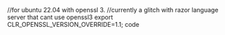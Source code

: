 //for ubuntu 22.04 with openssl 3. 
//currently a glitch with razor language server that cant use openssl3
export CLR_OPENSSL_VERSION_OVERRIDE=1.1; code

<!-- 

    None: 0
    Profiles: 100
    Profiles is the most basic component, only relevant when calling GetProfile. This returns basic information about the profile, which is almost nothing: a list of characterIds, some information about the last time you logged in, and that most sobering statistic: how long you've played.
    VendorReceipts: 101
    Only applicable for GetProfile, this will return information about receipts for refundable vendor items.
    ProfileInventories: 102
    Asking for this will get you the profile-level inventories, such as your Vault buckets (yeah, the Vault is really inventory buckets located on your Profile)
    ProfileCurrencies: 103
    This will get you a summary of items on your Profile that we consider to be "currencies", such as Glimmer. I mean, if there's Glimmer in Destiny 2. I didn't say there was Glimmer.
    ProfileProgression: 104
    This will get you any progression-related information that exists on a Profile-wide level, across all characters.
    PlatformSilver: 105
    This will get you information about the silver that this profile has on every platform on which it plays.

    You may only request this component for the logged in user's Profile, and will not recieve it if you request it for another Profile.
    Characters: 200
    This will get you summary info about each of the characters in the profile.
    CharacterInventories: 201
    This will get you information about any non-equipped items on the character or character(s) in question, if you're allowed to see it. You have to either be authenticated as that user, or that user must allow anonymous viewing of their non-equipped items in Bungie.Net settings to actually get results.
    CharacterProgressions: 202
    This will get you information about the progression (faction, experience, etc... "levels") relevant to each character, if you are the currently authenticated user or the user has elected to allow anonymous viewing of its progression info.
    CharacterRenderData: 203
    This will get you just enough information to be able to render the character in 3D if you have written a 3D rendering library for Destiny Characters, or "borrowed" ours. It's okay, I won't tell anyone if you're using it. I'm no snitch. (actually, we don't care if you use it - go to town)
    CharacterActivities: 204
    This will return info about activities that a user can see and gating on it, if you are the currently authenticated user or the user has elected to allow anonymous viewing of its progression info. Note that the data returned by this can be unfortunately problematic and relatively unreliable in some cases. We'll eventually work on making it more consistently reliable.
    CharacterEquipment: 205
    This will return info about the equipped items on the character(s). Everyone can see this.
    ItemInstances: 300
    This will return basic info about instanced items - whether they can be equipped, their tracked status, and some info commonly needed in many places (current damage type, primary stat value, etc)
    ItemObjectives: 301
    Items can have Objectives (DestinyObjectiveDefinition) bound to them. If they do, this will return info for items that have such bound objectives.
    ItemPerks: 302
    Items can have perks (DestinyPerkDefinition). If they do, this will return info for what perks are active on items.
    ItemRenderData: 303
    If you just want to render the weapon, this is just enough info to do that rendering.
    ItemStats: 304
    Items can have stats, like rate of fire. Asking for this component will return requested item's stats if they have stats.
    ItemSockets: 305
    Items can have sockets, where plugs can be inserted. Asking for this component will return all info relevant to the sockets on items that have them.
    ItemTalentGrids: 306
    Items can have talent grids, though that matters a lot less frequently than it used to. Asking for this component will return all relevant info about activated Nodes and Steps on this talent grid, like the good ol' days.
    ItemCommonData: 307
    Items that *aren't* instanced still have important information you need to know: how much of it you have, the itemHash so you can look up their DestinyInventoryItemDefinition, whether they're locked, etc... Both instanced and non-instanced items will have these properties. You will get this automatically with Inventory components - you only need to pass this when calling GetItem on a specific item.
    ItemPlugStates: 308
    Items that are "Plugs" can be inserted into sockets. This returns statuses about those plugs and why they can/can't be inserted. I hear you giggling, there's nothing funny about inserting plugs. Get your head out of the gutter and pay attention!
    ItemPlugObjectives: 309
    Sometimes, plugs have objectives on them. This data can get really large, so we split it into its own component. Please, don't grab it unless you need it.
    ItemReusablePlugs: 310
    Sometimes, designers create thousands of reusable plugs and suddenly your response sizes are almost 3MB, and something has to give.

    Reusable Plugs were split off as their own component, away from ItemSockets, as a result of the Plug changes in Shadowkeep that made plug data infeasibly large for the most common use cases.

    Request this component if and only if you need to know what plugs *could* be inserted into a socket, and need to know it before "drilling" into the details of an item in your application (for instance, if you're doing some sort of interesting sorting or aggregation based on available plugs.

    When you get this, you will also need to combine it with "Plug Sets" data if you want a full picture of all of the available plugs: this component will only return plugs that have state data that is per-item. See Plug Sets for available plugs that have Character, Profile, or no state-specific restrictions.
    Vendors: 400
    When obtaining vendor information, this will return summary information about the Vendor or Vendors being returned.
    VendorCategories: 401
    When obtaining vendor information, this will return information about the categories of items provided by the Vendor.
    VendorSales: 402
    When obtaining vendor information, this will return the information about items being sold by the Vendor.
    Kiosks: 500
    Asking for this component will return you the account's Kiosk statuses: that is, what items have been filled out/acquired. But only if you are the currently authenticated user or the user has elected to allow anonymous viewing of its progression info.
    CurrencyLookups: 600
    A "shortcut" component that will give you all of the item hashes/quantities of items that the requested character can use to determine if an action (purchasing, socket insertion) has the required currency. (recall that all currencies are just items, and that some vendor purchases require items that you might not traditionally consider to be a "currency", like plugs/mods!)
    PresentationNodes: 700
    Returns summary status information about all "Presentation Nodes". See DestinyPresentationNodeDefinition for more details, but the gist is that these are entities used by the game UI to bucket Collectibles and Records into a hierarchy of categories. You may ask for and use this data if you want to perform similar bucketing in your own UI: or you can skip it and roll your own.
    Collectibles: 800
    Returns summary status information about all "Collectibles". These are records of what items you've discovered while playing Destiny, and some other basic information. For detailed information, you will have to call a separate endpoint devoted to the purpose.
    Records: 900
    Returns summary status information about all "Records" (also known in the game as "Triumphs". I know, it's confusing because there's also "Moments of Triumph" that will themselves be represented as "Triumphs.")
    Transitory: 1000
    Returns information that Bungie considers to be "Transitory": data that may change too frequently or come from a non-authoritative source such that we don't consider the data to be fully trustworthy, but that might prove useful for some limited use cases. We can provide no guarantee of timeliness nor consistency for this data: buyer beware with the Transitory component.
    Metrics: 1100
    Returns summary status information about all "Metrics" (also known in the game as "Stat Trackers").
    StringVariables: 1200
    Returns a mapping of localized string variable hashes to values, on a per-account or per-character basis.
    Craftables: 1300
    Returns summary status information about all "Craftables" aka crafting recipe items.

 -->